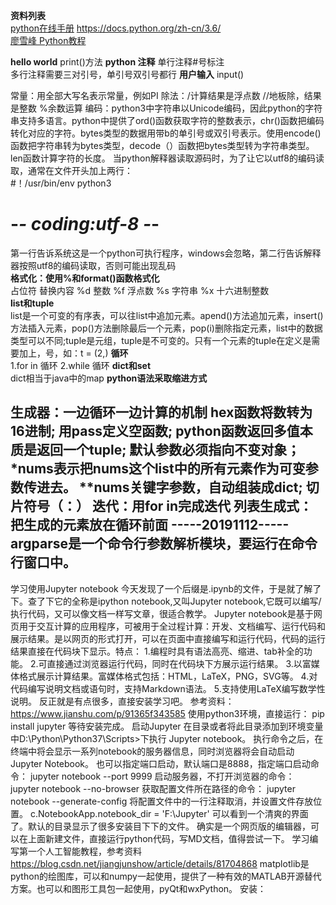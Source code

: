 **资料列表**  
[python在线手册](http://docs.pythontab.com)
https://docs.python.org/zh-cn/3.6/   
[廖雪峰 Python教程](https://www.liaoxuefeng.com/wiki/1016959663602400/1017032074151456)

**hello world**
print()方法
**python 注释**
单行注释#号标注  
多行注释需要三对引号，单引号双引号都行
**用户输入**
input()

常量：用全部大写名表示常量，例如PI
除法：/计算结果是浮点数 //地板除，结果是整数  %余数运算 
编码：python3中字符串以Unicode编码，因此python的字符串支持多语言。python中提供了ord()函数获取字符的整数表示，chr()函数把编码转化对应的字符。bytes类型的数据用带b的单引号或双引号表示。使用encode()函数把字符串转为bytes类型，decode（）函数把bytes类型转为字符串类型。len函数计算字符的长度。
当python解释器读取源码时，为了让它以utf8的编码读取，通常在文件开头加上两行：  
#！/usr/bin/env python3  
# -*- coding:utf-8 -*-  
第一行告诉系统这是一个python可执行程序，windows会忽略，第二行告诉解释器按照utf8的编码读取，否则可能出现乱码  
**格式化：使用%和format()函数格式化**  
占位符	替换内容
%d	整数
%f	浮点数
%s	字符串
%x	十六进制整数  
**list和tuple**  
list是一个可变的有序表，可以往list中追加元素。apend()方法追加元素，insert()方法插入元素，pop()方法删除最后一个元素，pop(i)删除指定元素，list中的数据类型可以不同;tuple是元组，tuple是不可变的。只有一个元素的tuple在定义是需要加上，号，如：t = (2,)
**循环**  
1.for in 循环
2.while 循环
**dict和set**  
dict相当于java中的map
**python语法采取缩进方式**

生成器：一边循环一边计算的机制
hex函数将数转为16进制;
用pass定义空函数;
python函数返回多值本质是返回一个tuple;
默认参数必须指向不变对象；
*nums表示把nums这个list中的所有元素作为可变参数传进去。
**nums关键字参数，自动组装成dict;
切片符号（：）
迭代：用for in完成迭代
列表生成式：把生成的元素放在循环前面
-----20191112-----
argparse是一个命令行参数解析模块，要运行在命令行窗口中。
------------------
学习使用Jupyter notebook
今天发现了一个后缀是.ipynb的文件，于是就了解了下。查了下它的全称是ipython notebook,又叫Jupyter notebook,它既可以编写/执行代码，又可以像文档一样写文章，很适合教学。
Jupyter notebook是基于网页用于交互计算的应用程序，可被用于全过程计算：开发、文档编写、运行代码和展示结果。是以网页的形式打开，可以在页面中直接编写和运行代码，代码的运行结果直接在代码块下显示。特点：
1.编程时具有语法高亮、缩进、tab补全的功能。
2.可直接通过浏览器运行代码，同时在代码块下方展示运行结果。
3.以富媒体格式展示计算结果。富媒体格式包括：HTML，LaTeX，PNG，SVG等。
4.对代码编写说明文档或语句时，支持Markdown语法。
5.支持使用LaTeX编写数学性说明。
反正就是有点很多，直接安装学习吧。
参考资料：
https://www.jianshu.com/p/91365f343585
使用python3环境，直接运行：
pip install jupyter 等待安装完成。
启动Jupyter
在目录或者将此目录添加到环境变量中D:\Python\Python37\Scripts>下执行
Jupyter notebook。
执行命令之后，在终端中将会显示一系列notebook的服务器信息，同时浏览器将会自动启动Jupyter Notebook。
也可以指定端口启动，默认端口是8888，指定端口启动命令：
jupyter notebook --port 9999
启动服务器，不打开浏览器的命令：
jupyter notebook --no-browser
获取配置文件所在路径的命令：
jupyter notebook --generate-config
将配置文件中的一行注释取消，并设置文件存放位置。
c.NotebookApp.notebook_dir = 'F:\Jupyter'
可以看到一个清爽的界面了。默认的目录显示了很多安装目下下的文件。
确实是一个网页版的编辑器，可以在上面新建文件，直接运行python代码，写MD文档，值得尝试一下。
学习编写第一个人工智能教程，参考资料
https://blog.csdn.net/jiangjunshow/article/details/81704868
matplotlib是python的绘图库，可以和numpy一起使用，提供了一种有效的MATLAB开源替代方案。也可以和图形工具包一起使用，pyQt和wxPython。
安装：